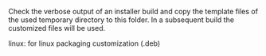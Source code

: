 Check the verbose output of an installer build and copy the template files of the used temporary directory to this folder. In a subsequent build the customized files will be used.

linux: for linux packaging customization (.deb)

